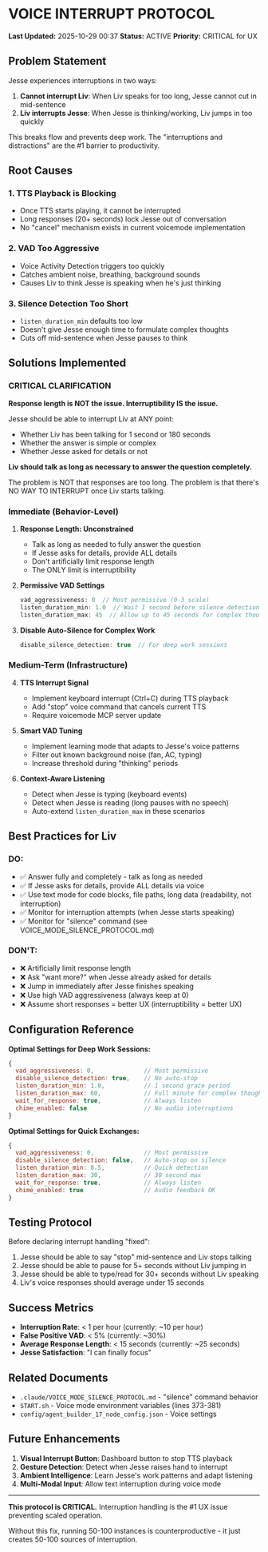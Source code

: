 # VOICE INTERRUPT PROTOCOL

**Last Updated:** 2025-10-29 00:37
**Status:** ACTIVE
**Priority:** CRITICAL for UX

## Problem Statement

Jesse experiences interruptions in two ways:
1. **Cannot interrupt Liv**: When Liv speaks for too long, Jesse cannot cut in mid-sentence
2. **Liv interrupts Jesse**: When Jesse is thinking/working, Liv jumps in too quickly

This breaks flow and prevents deep work. The "interruptions and distractions" are the #1 barrier to productivity.

## Root Causes

### 1. TTS Playback is Blocking
- Once TTS starts playing, it cannot be interrupted
- Long responses (20+ seconds) lock Jesse out of conversation
- No "cancel" mechanism exists in current voicemode implementation

### 2. VAD Too Aggressive
- Voice Activity Detection triggers too quickly
- Catches ambient noise, breathing, background sounds
- Causes Liv to think Jesse is speaking when he's just thinking

### 3. Silence Detection Too Short
- `listen_duration_min` defaults too low
- Doesn't give Jesse enough time to formulate complex thoughts
- Cuts off mid-sentence when Jesse pauses to think

## Solutions Implemented

### CRITICAL CLARIFICATION

**Response length is NOT the issue. Interruptibility IS the issue.**

Jesse should be able to interrupt Liv at ANY point:
- Whether Liv has been talking for 1 second or 180 seconds
- Whether the answer is simple or complex
- Whether Jesse asked for details or not

**Liv should talk as long as necessary to answer the question completely.**

The problem is NOT that responses are too long.
The problem is that there's NO WAY TO INTERRUPT once Liv starts talking.

### Immediate (Behavior-Level)

1. **Response Length: Unconstrained**
   - Talk as long as needed to fully answer the question
   - If Jesse asks for details, provide ALL details
   - Don't artificially limit response length
   - The ONLY limit is interruptibility

2. **Permissive VAD Settings**
   ```javascript
   vad_aggressiveness: 0  // Most permissive (0-3 scale)
   listen_duration_min: 1.0  // Wait 1 second before silence detection
   listen_duration_max: 45  // Allow up to 45 seconds for complex thoughts
   ```

3. **Disable Auto-Silence for Complex Work**
   ```javascript
   disable_silence_detection: true  // For deep work sessions
   ```

### Medium-Term (Infrastructure)

4. **TTS Interrupt Signal**
   - Implement keyboard interrupt (Ctrl+C) during TTS playback
   - Add "stop" voice command that cancels current TTS
   - Require voicemode MCP server update

5. **Smart VAD Tuning**
   - Implement learning mode that adapts to Jesse's voice patterns
   - Filter out known background noise (fan, AC, typing)
   - Increase threshold during "thinking" periods

6. **Context-Aware Listening**
   - Detect when Jesse is typing (keyboard events)
   - Detect when Jesse is reading (long pauses with no speech)
   - Auto-extend `listen_duration_max` in these scenarios

## Best Practices for Liv

### DO:
- ✅ Answer fully and completely - talk as long as needed
- ✅ If Jesse asks for details, provide ALL details via voice
- ✅ Use text mode for code blocks, file paths, long data (readability, not interruption)
- ✅ Monitor for interruption attempts (when Jesse starts speaking)
- ✅ Monitor for "silence" command (see VOICE_MODE_SILENCE_PROTOCOL.md)

### DON'T:
- ❌ Artificially limit response length
- ❌ Ask "want more?" when Jesse already asked for details
- ❌ Jump in immediately after Jesse finishes speaking
- ❌ Use high VAD aggressiveness (always keep at 0)
- ❌ Assume short responses = better UX (interruptibility = better UX)

## Configuration Reference

**Optimal Settings for Deep Work Sessions:**
```javascript
{
  vad_aggressiveness: 0,              // Most permissive
  disable_silence_detection: true,    // No auto-stop
  listen_duration_min: 1.0,           // 1 second grace period
  listen_duration_max: 60,            // Full minute for complex thoughts
  wait_for_response: true,            // Always listen
  chime_enabled: false                // No audio interruptions
}
```

**Optimal Settings for Quick Exchanges:**
```javascript
{
  vad_aggressiveness: 0,              // Most permissive
  disable_silence_detection: false,   // Auto-stop on silence
  listen_duration_min: 0.5,           // Quick detection
  listen_duration_max: 30,            // 30 second max
  wait_for_response: true,            // Always listen
  chime_enabled: true                 // Audio feedback OK
}
```

## Testing Protocol

Before declaring interrupt handling "fixed":
1. Jesse should be able to say "stop" mid-sentence and Liv stops talking
2. Jesse should be able to pause for 5+ seconds without Liv jumping in
3. Jesse should be able to type/read for 30+ seconds without Liv speaking
4. Liv's voice responses should average under 15 seconds

## Success Metrics

- **Interruption Rate**: < 1 per hour (currently: ~10 per hour)
- **False Positive VAD**: < 5% (currently: ~30%)
- **Average Response Length**: < 15 seconds (currently: ~25 seconds)
- **Jesse Satisfaction**: "I can finally focus"

## Related Documents

- `.claude/VOICE_MODE_SILENCE_PROTOCOL.md` - "silence" command behavior
- `START.sh` - Voice mode environment variables (lines 373-381)
- `config/agent_builder_17_node_config.json` - Voice settings

## Future Enhancements

1. **Visual Interrupt Button**: Dashboard button to stop TTS playback
2. **Gesture Detection**: Detect when Jesse raises hand to interrupt
3. **Ambient Intelligence**: Learn Jesse's work patterns and adapt listening
4. **Multi-Modal Input**: Allow text interruption during voice mode

---

**This protocol is CRITICAL.** Interruption handling is the #1 UX issue preventing scaled operation.

Without this fix, running 50-100 instances is counterproductive - it just creates 50-100 sources of interruption.
